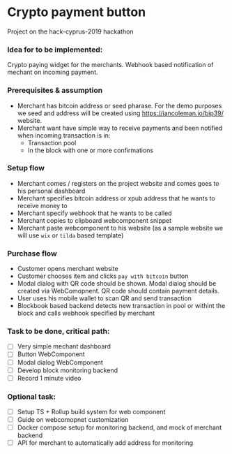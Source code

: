 # Crypto payment button
Project on the hack-cyprus-2019 hackathon

### Idea for to be implemented: 
Crypto paying widget for the merchants. Webhook based notification of mechant on incoming payment.  

### Prerequisites & assumption
- Merchant has bitcoin address or seed pharase. For the demo purposes we seed and address will be created using https://iancoleman.io/bip39/ website.
- Merchant want have simple way to receive payments and been notified when incoming transaction is in:
  - Transaction pool
  - In the block with one or more confirmations

### Setup flow
- Merchant comes / registers on the project website and comes goes to his personal dashboard
- Merchant specifies bitcoin address or xpub address that he wants to receive money to
- Merchant specify webhook that he wants to be called
- Merchant copies to clipboard webcomponent snippet
- Merchant paste webcomponent to his website (as a sample website we will use `wix` or `tilda` based template)

### Purchase flow
- Customer opens merchant website
- Customer chooses item and clicks `pay with bitcoin` button
- Modal dialog with QR code should be shown. Modal dialog should be created via WebComopnent. QR code should contain payment details.
- User uses his mobile wallet to scan QR and send transaction
- Blockbook based backend detects new transaction in pool or withint the block and calls webhook specified by merchant

### Task to be done, critical path:
- [ ] Very simple mechant dashboard
- [ ] Button WebComponent 
- [ ] Modal dialog WebComponent
- [ ] Develop block monitoring backend 
- [ ] Record 1 minute video

### Optional task:
- [ ] Setup TS + Rollup build system for web component
- [ ] Guide on webcomopnet customization
- [ ] Docker compose setup for monitoring backend, and mock of merchant backend
- [ ] API for merchant to automatically add address for monitoring
